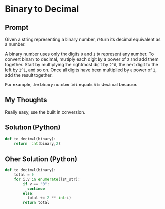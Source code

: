 # Binary to Decimal
## Prompt

Given a string representing a binary number, return its decimal equivalent as a number.

A binary number uses only the digits  `0`  and  `1`  to represent any number. To convert binary to decimal, multiply each digit by a power of  `2`  and add them together. Start by multiplying the rightmost digit by  `2^0`, the next digit to the left by  `2^1`, and so on. Once all digits have been multiplied by a power of  `2`, add the result together.

For example, the binary number  `101`  equals  `5`  in decimal because:


## My Thoughts
Really easy, use the built in conversion.

## Solution (Python)
```python
def to_decimal(binary):
	return  int(binary,2)
```

## Oher Solution (Python)
```python
def to_decimal(binary):
	total = 0
	for i,v in enumerate(lst_str):
		if v == "0":
		  continue
		else:
		  total += 2 ** int(i)
		return total
```

